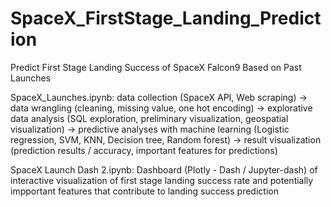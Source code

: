 # SpaceX_FirstStage_Landing_Prediction
Predict First Stage Landing Success of SpaceX Falcon9 Based on Past Launches


SpaceX_Launches.ipynb: data collection (SpaceX API, Web scraping) -> data wrangling (cleaning, missing value, one hot encoding) -> explorative data analysis (SQL exploration, preliminary visualization, geospatial visualization) -> predictive analyses with machine learning (Logistic regression, SVM, KNN, Decision tree, Random forest) -> result visualization (prediction results / accuracy, important features for predictions)


SpaceX Launch Dash 2.ipynb: Dashboard (Plotly - Dash / Jupyter-dash) of interactive visualization of first stage landing success rate and potentially impportant features that contribute to landing success prediction
